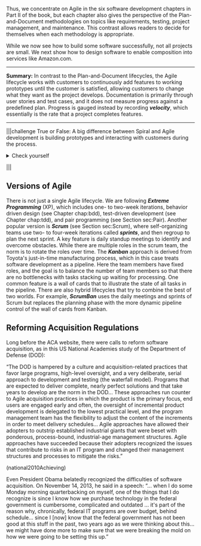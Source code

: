 Thus, we concentrate on Agile in the six software development chapters in Part II of the book,  but each chapter also gives the perspective of the Plan-and-Document methodologies on topics like requirements, testing, project management, and maintenance. This contrast allows readers to decide for themselves when each methodology is appropriate.

While we now see how to build some software successfully, not all projects are small. We next show how to design software to enable composition into services like Amazon.com.

---
**Summary:** In contrast to the Plan-and-Document lifecycles, the Agile lifecycle works with customers to continuously add features to working prototypes until the customer is satisfied, allowing customers to change what they want as the project develops. Documentation is primarily through user stories and test cases, and it does not measure progress against a predefined plan. Progress is gauged instead by recording ___velocity___, which essentially is the rate that a project completes features.

---



|||challenge
True or False: A big difference between Spiral and Agile development is building prototypes and interacting with customers during the process. 
<p><details><summary>Check yourself</summary>

False: Both build working but incomplete prototypes that the customer helps evaluate. The difference is that customers are involved every two weeks in Agile versus up to two years in with Spiral.</details></p>
|||

## Versions of Agile
There is not just a single Agile lifecycle. We are following ___Extreme Programming___ (XP), which includes one- to two-week iterations, behavior driven design (see Chapter chap:bdd), test-driven development (see Chapter chap:tdd), and pair programming (see Section sec:Pair). Another popular version is ___Scrum___ (see Section sec:Scrum), where self-organizing teams use two- to four-week iterations called ___sprints___, and then regroup to plan the next sprint. A key feature is daily standup meetings to identify and overcome obstacles. While there are multiple roles in the scrum team, the norm is to rotate the roles over time. The ___Kanban___ approach is derived from Toyota's just-in-time manufacturing process, which in this case treats software development as a pipeline. Here the team members have fixed roles, and the goal is to balance the number of team members so that there are no bottlenecks with tasks stacking up waiting for processing. One common feature is a wall of cards that to illustrate the state of all tasks in the pipeline. There are also hybrid lifecycles that try to combine the best of two worlds. For example, ___ScrumBan___ uses the daily meetings and sprints of Scrum but replaces the planning phase with the more dynamic pipeline control of the wall of cards from Kanban.
## Reforming Acquisition Regulations
Long before the ACA website, there were calls to reform software acquisition, as in this US National Academies study of the Department of Defense (DOD):

“The DOD is hampered by a culture and acquisition-related practices that favor large programs, high-level oversight, and a very deliberate, serial approach to development and testing (the waterfall model). Programs that are expected to deliver complete, nearly perfect solutions and that take years to develop are the norm in the DOD... These approaches run counter to Agile acquisition practices in which the product is the primary focus, end users are engaged early and often, the oversight of incremental product development is delegated to the lowest practical level, and the program management team has the flexibility to adjust the content of the increments in order to meet delivery schedules... Agile approaches have allowed their adopters to outstrip established industrial giants that were beset with ponderous, process-bound, industrial-age management structures. Agile approaches have succeeded because their adopters recognized the issues that contribute to risks in an IT program and changed their management structures and processes to mitigate the risks.”

(national2010Achieving)

Even President Obama belatedly recognized the difficulties of software acquisition.  On November 14, 2013, he said in a speech: “... when I do some Monday morning quarterbacking on myself, one of the things that I do recognize is since I know how we purchase technology in the federal government is cumbersome, complicated and outdated ...  it's part of the reason why, chronically, federal IT programs are over budget, behind schedule... since I [now] know that the federal government has not been good at this stuff in the past, two years ago as we were thinking about this... we might have done more to make sure that we were breaking the mold on how we were going to be setting this up.”

